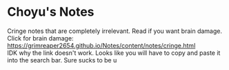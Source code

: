 # Choyu's Notes

Cringe notes that are completely irrelevant. Read if you want brain damage. <br>
Click for brain damage: https://grimreaper2654.github.io/Notes/content/notes/cringe.html <br>
IDK why the link doesn't work. Looks like you will have to copy and paste it into the search bar. Sure sucks to be u
